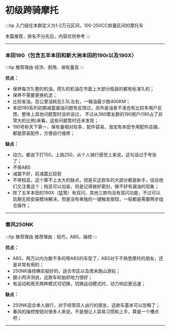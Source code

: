 # 初级跨骑摩托

:::tip
入门级在本群定义为1-2万元区间，100-250CC排量区间的摩托车

本篇推荐，排名不分先后，内容仅供参考
:::

---

### 本田190（包含五羊本田和新大洲本田的190r以及190X）

:::tip 推荐理由
经济、耐用、保有量高
:::

**优点：**

- 保养每次1L整的机油，而1L的机油在市面上大部分瓶装的都有标准1L的；
- 保养不需要更换机滤；
- 比较省油，百公里油耗在2.5L左右，一箱油最少跑400KM；
- 本田190系列初期减震漏油问题有反馈过，另外是油表不准也有比较多用户反馈，整体上其他问题暂时没听说过，
不过从360摩友群的190用户(190占了非常大的比例)来看，这些问题暂时还未发现；
- 190号称天下第一，保有量相对较多，配件容易，淘宝有本田专用配件店铺，都是原装配件，方便自行维修；

**缺点：**

- 动力，都说下打150，上挑250，从个人骑行感觉上来说，这句话过于夸张了；
- 不带ABS
- 减震不好，前减震比较软
- 不带档显，这个算不上太大的缺点，但是买这款车的大部分都是新手，往往他们又注重这个；档显可以加装，但是记得做好密封，做不好有漏油的现象；
- 除了五羊本田的190X（猛鸷）有双闪，其他三款均没有双闪功能，不过可以后期无损安装模块解决，但是没有单独的一键触发按钮，一般都是需要两步组合操作；

---

### 春风250NK

:::tip 推荐理由
推荐理由：轻巧，ABS，操控
:::

**优点：**

- ABS，两万以内为数不多的带ABS的车型了，ABS对于不熟悉摩托的朋友，还是非常有用的；
- 250NK操控确实挺好的，适合市区以及周末跑山游玩；
- 据小丙评测说，这款车轮胎抓地力很好；
- 有运动和雨天两种模式可切换，切换运动模式时，动力响应更迅速；

**缺点：**

- 250NK适合单人骑行，对于经常双人出行的朋友，这款车基本可以忽略了；
- 春风的操控按钮对很多人来说，不是很让人容易习惯和上手，算是一个槽点吧；

---
